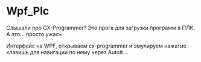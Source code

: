 # Wpf_Plc

Слышали про CX-Programmer?
Это прога для загрузки программ в ПЛК.
А _это_... просто ужас~

 Интерфейс на WPF, открываем cx-programmer и эмулируем нажатие клавишь для навигации по нему через AutoIt...

 

